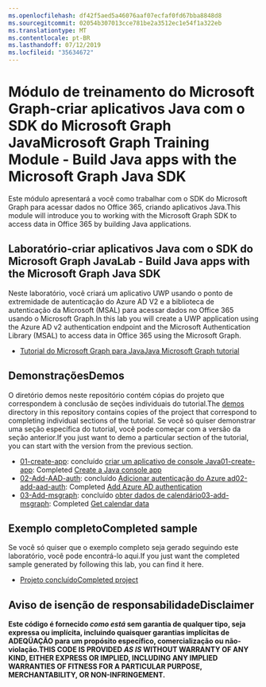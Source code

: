 ```yaml
---
ms.openlocfilehash: df42f5aed5a46076aaf07ecfaf0fd67bba8848d8
ms.sourcegitcommit: 02054b307013cce781be2a3512ec1e54f1a322eb
ms.translationtype: MT
ms.contentlocale: pt-BR
ms.lasthandoff: 07/12/2019
ms.locfileid: "35634672"
---
```

# <a name="microsoft-graph-training-module---build-java-apps-with-the-microsoft-graph-java-sdk"></a><span data-ttu-id="0ecef-101">Módulo de treinamento do Microsoft Graph-criar aplicativos Java com o SDK do Microsoft Graph Java</span><span class="sxs-lookup"><span data-stu-id="0ecef-101">Microsoft Graph Training Module - Build Java apps with the Microsoft Graph Java SDK</span></span>

<span data-ttu-id="0ecef-102">Este módulo apresentará a você como trabalhar com o SDK do Microsoft Graph para acessar dados no Office 365, criando aplicativos Java.</span><span class="sxs-lookup"><span data-stu-id="0ecef-102">This module will introduce you to working with the Microsoft Graph SDK to access data in Office 365 by building Java applications.</span></span>

## <a name="lab---build-java-apps-with-the-microsoft-graph-java-sdk"></a><span data-ttu-id="0ecef-103">Laboratório-criar aplicativos Java com o SDK do Microsoft Graph Java</span><span class="sxs-lookup"><span data-stu-id="0ecef-103">Lab - Build Java apps with the Microsoft Graph Java SDK</span></span>

<span data-ttu-id="0ecef-104">Neste laboratório, você criará um aplicativo UWP usando o ponto de extremidade de autenticação do Azure AD V2 e a biblioteca de autenticação da Microsoft (MSAL) para acessar dados no Office 365 usando o Microsoft Graph.</span><span class="sxs-lookup"><span data-stu-id="0ecef-104">In this lab you will create a UWP application using the Azure AD v2 authentication endpoint and the Microsoft Authentication Library (MSAL) to access data in Office 365 using the Microsoft Graph.</span></span>

- [<span data-ttu-id="0ecef-105">Tutorial do Microsoft Graph para Java</span><span class="sxs-lookup"><span data-stu-id="0ecef-105">Java Microsoft Graph tutorial</span></span>](https://docs.microsoft.com/graph/tutorials/java)

## <a name="demos"></a><span data-ttu-id="0ecef-106">Demonstrações</span><span class="sxs-lookup"><span data-stu-id="0ecef-106">Demos</span></span>

<span data-ttu-id="0ecef-107">O [](./demos) diretório demos neste repositório contém cópias do projeto que correspondem à conclusão de seções individuais do tutorial.</span><span class="sxs-lookup"><span data-stu-id="0ecef-107">The [demos](./demos) directory in this repository contains copies of the project that correspond to completing individual sections of the tutorial.</span></span> <span data-ttu-id="0ecef-108">Se você só quiser demonstrar uma seção específica do tutorial, você pode começar com a versão da seção anterior.</span><span class="sxs-lookup"><span data-stu-id="0ecef-108">If you just want to demo a particular section of the tutorial, you can start with the version from the previous section.</span></span>

- <span data-ttu-id="0ecef-109">[01-create-app](Demos/01-create-app): concluído [criar um aplicativo de console Java](https://docs.microsoft.com/graph/tutorials/java?tutorial-step=1)</span><span class="sxs-lookup"><span data-stu-id="0ecef-109">[01-create-app](Demos/01-create-app): Completed [Create a Java console app](https://docs.microsoft.com/graph/tutorials/java?tutorial-step=1)</span></span>
- <span data-ttu-id="0ecef-110">[02-Add-AAD-auth](Demos/02-add-aad-auth): concluído [Adicionar autenticação do Azure ad](https://docs.microsoft.com/graph/tutorials/java?tutorial-step=3)</span><span class="sxs-lookup"><span data-stu-id="0ecef-110">[02-add-aad-auth](Demos/02-add-aad-auth): Completed [Add Azure AD authentication](https://docs.microsoft.com/graph/tutorials/java?tutorial-step=3)</span></span>
- <span data-ttu-id="0ecef-111">[03-Add-msgraph](Demos/03-add-msgraph): concluído [obter dados de calendário](https://docs.microsoft.com/graph/tutorials/java?tutorial-step=4)</span><span class="sxs-lookup"><span data-stu-id="0ecef-111">[03-add-msgraph](Demos/03-add-msgraph): Completed [Get calendar data](https://docs.microsoft.com/graph/tutorials/java?tutorial-step=4)</span></span>

## <a name="completed-sample"></a><span data-ttu-id="0ecef-112">Exemplo completo</span><span class="sxs-lookup"><span data-stu-id="0ecef-112">Completed sample</span></span>

<span data-ttu-id="0ecef-113">Se você só quiser que o exemplo completo seja gerado seguindo este laboratório, você pode encontrá-lo aqui.</span><span class="sxs-lookup"><span data-stu-id="0ecef-113">If you just want the completed sample generated by following this lab, you can find it here.</span></span>

- [<span data-ttu-id="0ecef-114">Projeto concluído</span><span class="sxs-lookup"><span data-stu-id="0ecef-114">Completed project</span></span>](Demos/03-add-msgraph)

## <a name="disclaimer"></a><span data-ttu-id="0ecef-115">Aviso de isenção de responsabilidade</span><span class="sxs-lookup"><span data-stu-id="0ecef-115">Disclaimer</span></span>

<span data-ttu-id="0ecef-116">**Este código é fornecido _como está_ sem garantia de qualquer tipo, seja expressa ou implícita, incluindo quaisquer garantias implícitas de ADEQÜAÇÃO para um propósito específico, comercialização ou não-violação.**</span><span class="sxs-lookup"><span data-stu-id="0ecef-116">**THIS CODE IS PROVIDED _AS IS_ WITHOUT WARRANTY OF ANY KIND, EITHER EXPRESS OR IMPLIED, INCLUDING ANY IMPLIED WARRANTIES OF FITNESS FOR A PARTICULAR PURPOSE, MERCHANTABILITY, OR NON-INFRINGEMENT.**</span></span>
